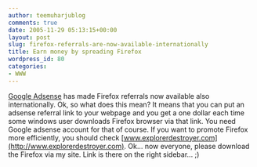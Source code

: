 ```yaml
---
author: teemuharjublog
comments: true
date: 2005-11-29 05:13:15+00:00
layout: post
slug: firefox-referrals-are-now-available-internationally
title: Earn money by spreading Firefox
wordpress_id: 80
categories:
- WWW
---
```


[Google Adsense](http://adsense.google.com) has made Firefox referrals now available also internationally. Ok, so what does this mean? It means that you can put an adsense referral link to your webpage and you get a one dollar each time some windows user downloads Firefox browser via that link. You need Google adsense account for that of course. If you want to promote Firefox more efficiently, you should check [www.explorerdestroyer.com](http://www.explorerdestroyer.com). Ok... now everyone, please download the Firefox via my site. Link is there on the right sidebar... ;)
